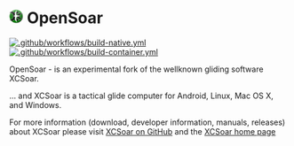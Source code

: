 # <img src="./Data/graphics/logo.svg" width="5%" alt="XCSoar Logo"> OpenSoar

[![.github/workflows/build-native.yml](https://github.com/OpenSoaring/OpenSoar/actions/workflows/build-native.yml/badge.svg)](https://github.com/OpenSoaring/OpenSoar/actions/workflows/build-native.yml)
[![.github/workflows/build-container.yml](https://github.com/OpenSoaring/OpenSoar/actions/workflows/build-container.yml/badge.svg)](https://github.com/OpenSoaring/OpenSoar/actions/workflows/build-container.yml)
<!--
[![.github/workflows/build-docs.yml](https://github.com/OpenSoaring/OpenSoar/actions/workflows/build-docs.yml/badge.svg)](https://github.com/OpenSoaring/OpenSoar/actions/workflows/build-docs.yml)
-->

OpenSoar - is an experimental fork of the wellknown gliding software XCSoar.

... and XCSoar is a tactical glide computer for Android, Linux, Mac OS X,
and Windows.

For more information (download, developer information, manuals, releases)
about XCSoar please visit 
[XCSoar on GitHub](https://github.com/XCSoar/XCSoar) and the 
[XCSoar home page](https://xcsoar.org/discover/manual.html)

